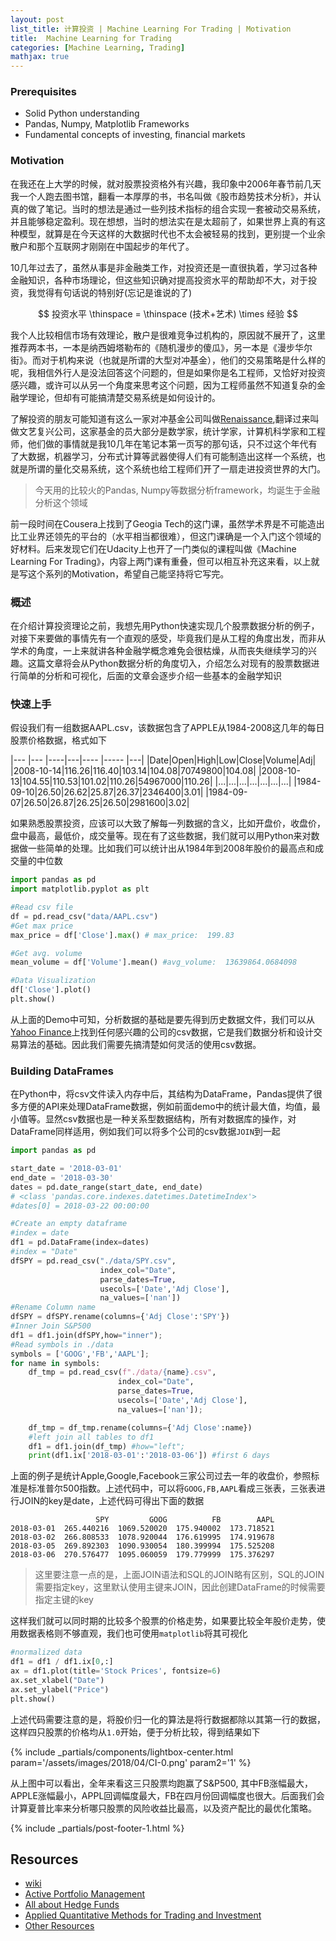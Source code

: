 ```yaml
---
layout: post
list_title: 计算投资 | Machine Learning For Trading | Motivation 
title:  Machine Learning for Trading
categories: [Machine Learning, Trading]
mathjax: true
---
```


### Prerequisites

- Solid Python understanding
- Pandas, Numpy, Matplotlib Frameworks
- Fundamental concepts of investing, financial markets

### Motivation

在我还在上大学的时候，就对股票投资格外有兴趣，我印象中2006年春节前几天我一个人跑去图书馆，翻看一本厚厚的书，书名叫做《股市趋势技术分析》，并认真的做了笔记。当时的想法是通过一些列技术指标的组合实现一套被动交易系统，并且能够稳定盈利。现在想想，当时的想法实在是太超前了，如果世界上真的有这种模型，就算是在今天这样的大数据时代也不太会被轻易的找到，更别提一个业余散户和那个互联网才刚刚在中国起步的年代了。

10几年过去了，虽然从事是非金融类工作，对投资还是一直很执着，学习过各种金融知识，各种市场理论，但这些知识确对提高投资水平的帮助却不大，对于投资，我觉得有句话说的特别好(忘记是谁说的了)

$$
投资水平 \thinspace = \thinspace (技术+艺术) \times 经验
$$

我个人比较相信市场有效理论，散户是很难竞争过机构的，原因就不展开了，这里推荐两本书，一本是纳西姆塔勒布的《随机漫步的傻瓜》，另一本是《漫步华尔街》。而对于机构来说（也就是所谓的大型对冲基金），他们的交易策略是什么样的呢，我相信外行人是没法回答这个问题的，但是如果你是名工程师，又恰好对投资感兴趣，或许可以从另一个角度来思考这个问题，因为工程师虽然不知道复杂的金融学理论，但却有可能搞清楚交易系统是如何设计的。

了解投资的朋友可能知道有这么一家对冲基金公司叫做[Renaissance](https://www.rentec.com/Home.action?index=true),翻译过来叫做文艺复兴公司，这家基金的员大部分是数学家，统计学家，计算机科学家和工程师，他们做的事情就是我10几年在笔记本第一页写的那句话，只不过这个年代有了大数据，机器学习，分布式计算等武器使得人们有可能制造出这样一个系统，也就是所谓的量化交易系统，这个系统也给工程师们开了一扇走进投资世界的大门。

> 今天用的比较火的Pandas, Numpy等数据分析framework，均诞生于金融分析这个领域

前一段时间在Cousera上找到了Geogia Tech的这门课，虽然学术界是不可能造出比工业界还领先的平台的（水平相当都很难），但这门课确是一个入门这个领域的好材料。后来发现它们在Udacity上也开了一门类似的课程叫做《Machine Learning For Trading》，内容上两门课有重叠，但可以相互补充这来看，以上就是写这个系列的Motivation，希望自己能坚持将它写完。

### 概述

在介绍计算投资理论之前，我想先用Python快速实现几个股票数据分析的例子，对接下来要做的事情先有一个直观的感受，毕竟我们是从工程的角度出发，而非从学术的角度，一上来就讲各种金融学概念难免会很枯燥，从而丧失继续学习的兴趣。这篇文章将会从Python数据分析的角度切入，介绍怎么对现有的股票数据进行简单的分析和可视化，后面的文章会逐步介绍一些基本的金融学知识

### 快速上手

假设我们有一组数据AAPL.csv，该数据包含了APPLE从1984-2008这几年的每日股票价格数据，格式如下

|--- |--- |----|---|---- |----- |---|
|Date|Open|High|Low|Close|Volume|Adj|
|2008-10-14|116.26|116.40|103.14|104.08|70749800|104.08|
|2008-10-13|104.55|110.53|101.02|110.26|54967000|110.26|
|...|...|...|...|...|...|...|
|1984-09-10|26.50|26.62|25.87|26.37|2346400|3.01|
|1984-09-07|26.50|26.87|26.25|26.50|2981600|3.02|

如果熟悉股票投资，应该可以大致了解每一列数据的含义，比如开盘价，收盘价，盘中最高，最低价，成交量等。现在有了这些数据，我们就可以用Python来对数据做一些简单的处理。比如我们可以统计出从1984年到2008年股价的最高点和成交量的中位数

```python
import pandas as pd
import matplotlib.pyplot as plt

#Read csv file
df = pd.read_csv("data/AAPL.csv")
#Get max price
max_price = df['Close'].max() # max_price:  199.83

#Get avg. volume
mean_volume = df['Volume'].mean() #avg_volume:  13639864.0684098

#Data Visualization
df['Close'].plot()
plt.show() 
```

从上面的Demo中可知，分析数据的基础是要先得到历史数据文件，我们可以从[Yahoo Finance](https://finance.yahoo.com/quote/AAPL/history/)上找到任何感兴趣的公司的csv数据，它是我们数据分析和设计交易算法的基础。因此我们需要先搞清楚如何灵活的使用csv数据。

### Building DataFrames

在Python中，将csv文件读入内存中后，其结构为DataFrame，Pandas提供了很多方便的API来处理DataFrame数据，例如前面demo中的统计最大值，均值，最小值等。显然csv数据也是一种关系型数据结构，所有对数据库的操作，对DataFrame同样适用，例如我们可以将多个公司的csv数据`JOIN`到一起

```python
import pandas as pd

start_date = '2018-03-01'
end_date = '2018-03-30'
dates = pd.date_range(start_date, end_date)
# <class 'pandas.core.indexes.datetimes.DatetimeIndex'>
#dates[0] = 2018-03-22 00:00:00

#Create an empty dataframe
#index = date
df1 = pd.DataFrame(index=dates)
#index = "Date"
dfSPY = pd.read_csv("./data/SPY.csv",
                    index_col="Date",
                    parse_dates=True,
                    usecols=['Date','Adj Close'],
                    na_values=['nan'])
#Rename Column name
dfSPY = dfSPY.rename(columns={'Adj Close':'SPY'})
#Inner Join S&P500
df1 = df1.join(dfSPY,how="inner");
#Read symbols in ./data
symbols = ['GOOG','FB','AAPL'];
for name in symbols:
    df_tmp = pd.read_csv(f"./data/{name}.csv",
                        index_col="Date",
                        parse_dates=True,
                        usecols=['Date','Adj Close'],
                        na_values=['nan']);

    df_tmp = df_tmp.rename(columns={'Adj Close':name})
    #left join all tables to df1
    df1 = df1.join(df_tmp) #how="left"; 
    print(df1.ix['2018-03-01':'2018-03-06']) #first 6 days

```

上面的例子是统计Apple,Google,Facebook三家公司过去一年的收盘价，参照标准是标准普尔500指数。上述代码中，可以将`GOOG,FB,AAPL`看成三张表，三张表进行JOIN的key是date，上述代码可得出下面的数据

```shell            
                   SPY         GOOG          FB        AAPL
2018-03-01  265.440216  1069.520020  175.940002  173.718521
2018-03-02  266.808533  1078.920044  176.619995  174.919678
2018-03-05  269.892303  1090.930054  180.399994  175.525208
2018-03-06  270.576477  1095.060059  179.779999  175.376297
```

> 这里要注意一点的是，上面JOIN语法和SQL的JOIN略有区别，SQL的JOIN需要指定key，这里默认使用主键来JOIN，因此创建DataFrame的时候需要指定主键的key


这样我们就可以同时期的比较多个股票的价格走势，如果要比较全年股价走势，使用数据表格则不够直观，我们也可使用`matplotlib`将其可视化

```python
#normalized data
df1 = df1 / df1.ix[0,:]
ax = df1.plot(title='Stock Prices', fontsize=6)
ax.set_xlabel("Date")
ax.set_ylabel("Price")    
plt.show()
```
上述代码需要注意的是，将股价归一化的算法是将行数据都除以其第一行的数据，这样四只股票的价格均从`1.0`开始，便于分析比较，得到结果如下

{% include _partials/components/lightbox-center.html param='/assets/images/2018/04/CI-0.png' param2='1' %}

从上图中可以看出，全年来看这三只股票均跑赢了S&P500, 其中FB涨幅最大，APPLE涨幅最小，APPL回调幅度最大，FB在四月份回调幅度也很大。后面我们会计算夏普比率来分析哪只股票的风险收益比最高，以及资产配比的最优化策略。

{% include _partials/post-footer-1.html %}

## Resources

- [wiki](http://wiki.quantsoftware.org/index.php?title=QuantSoftware_ToolKit)
- [Active Portfolio Management](https://www.amazon.com/Active-Portfolio-Management-Quantitative-Controlling/dp/0070248826/ref=sr_1_1?ie=UTF8&s=books&qid=1263182044&sr=1-1)
- [All about Hedge Funds](https://www.amazon.com/All-About-Hedge-Funds-Started/dp/0071393935)
- [Applied Quantitative Methods for Trading and Investment](https://www.amazon.com/Applied-Quantitative-Methods-Trading-Investment/dp/0470848855/ref=sr_1_1?ie=UTF8&s=books&qid=1263181752&sr=8-1)
- [Other Resources](https://www.coursera.org/learn/computational-investing/supplement/TPxSD/course-resources)


